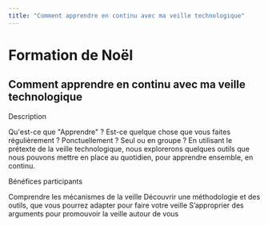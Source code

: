 ```yaml
---
title: "Comment apprendre en continu avec ma veille technologique"
---
```


# Formation de Noël

## Comment apprendre en continu avec ma veille technologique

Description

Qu'est-ce que "Apprendre" ? Est-ce quelque chose que vous faites régulièrement ? Ponctuellement ? Seul ou en groupe ?
En utilisant le prétexte de la veille technologique, nous explorerons quelques outils que nous pouvons mettre en place au quotidien, pour apprendre ensemble, en continu.

Bénéfices participants

Comprendre les mécanismes de la veille
Découvrir une méthodologie et des outils, que vous pourrez adapter pour faire votre veille
S’approprier des arguments pour promouvoir la veille autour de vous
